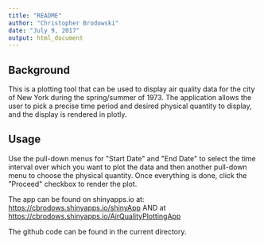 ```yaml
---
title: "README"
author: "Christopher Brodowski"
date: "July 9, 2017"
output: html_document
---
```


## Background

This is a plotting tool that can be used to display air quality data for the city of New York during the spring/summer of 1973.  The application allows the user to pick a precise time period and desired physical quantity to display, and the display is rendered in plotly.

## Usage

Use the pull-down menus for "Start Date" and "End Date" to select the time interval over which you want to plot the data and then another pull-down menu to choose the physical quantity.  Once everything is done, click the "Proceed" checkbox to render the plot.  

The app can be found on shinyapps.io at:
https://cbrodows.shinyapps.io/shinyApp AND at
https://cbrodows.shinyapps.io/AirQualityPlottingApp

The github code can be found in the current directory.
